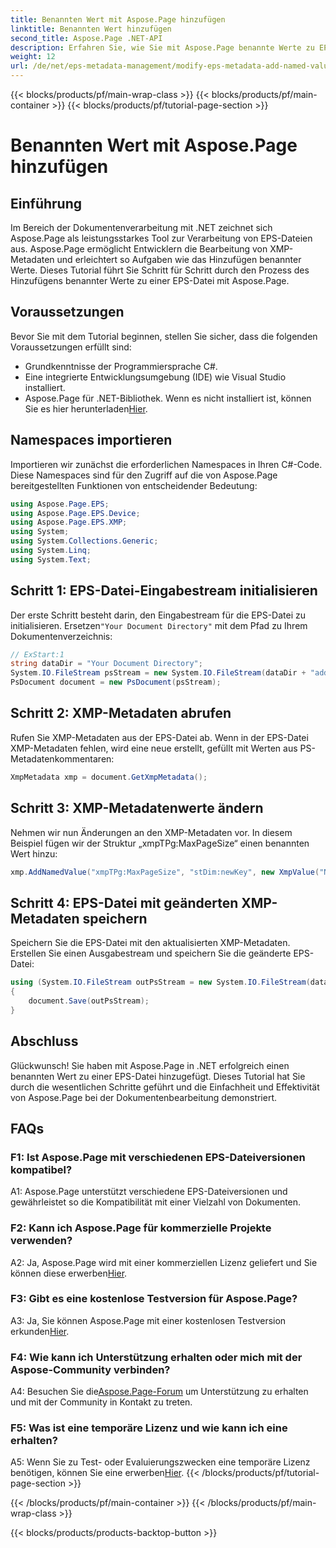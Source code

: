 ```yaml
---
title: Benannten Wert mit Aspose.Page hinzufügen
linktitle: Benannten Wert hinzufügen
second_title: Aspose.Page .NET-API
description: Erfahren Sie, wie Sie mit Aspose.Page benannte Werte zu EPS-Dateien in .NET hinzufügen. Dieses umfassende Tutorial führt Sie Schritt für Schritt durch den Prozess.
weight: 12
url: /de/net/eps-metadata-management/modify-eps-metadata-add-named-value/
---
```


{{< blocks/products/pf/main-wrap-class >}}
{{< blocks/products/pf/main-container >}}
{{< blocks/products/pf/tutorial-page-section >}}

# Benannten Wert mit Aspose.Page hinzufügen

## Einführung

Im Bereich der Dokumentenverarbeitung mit .NET zeichnet sich Aspose.Page als leistungsstarkes Tool zur Verarbeitung von EPS-Dateien aus. Aspose.Page ermöglicht Entwicklern die Bearbeitung von XMP-Metadaten und erleichtert so Aufgaben wie das Hinzufügen benannter Werte. Dieses Tutorial führt Sie Schritt für Schritt durch den Prozess des Hinzufügens benannter Werte zu einer EPS-Datei mit Aspose.Page.

## Voraussetzungen

Bevor Sie mit dem Tutorial beginnen, stellen Sie sicher, dass die folgenden Voraussetzungen erfüllt sind:

- Grundkenntnisse der Programmiersprache C#.
- Eine integrierte Entwicklungsumgebung (IDE) wie Visual Studio installiert.
-  Aspose.Page für .NET-Bibliothek. Wenn es nicht installiert ist, können Sie es hier herunterladen[Hier](https://releases.aspose.com/page/net/).

## Namespaces importieren

Importieren wir zunächst die erforderlichen Namespaces in Ihren C#-Code. Diese Namespaces sind für den Zugriff auf die von Aspose.Page bereitgestellten Funktionen von entscheidender Bedeutung:

```csharp
using Aspose.Page.EPS;
using Aspose.Page.EPS.Device;
using Aspose.Page.EPS.XMP;
using System;
using System.Collections.Generic;
using System.Linq;
using System.Text;
```

## Schritt 1: EPS-Datei-Eingabestream initialisieren

 Der erste Schritt besteht darin, den Eingabestream für die EPS-Datei zu initialisieren. Ersetzen`"Your Document Directory"` mit dem Pfad zu Ihrem Dokumentenverzeichnis:

```csharp
// ExStart:1
string dataDir = "Your Document Directory";
System.IO.FileStream psStream = new System.IO.FileStream(dataDir + "add_named_value_input.eps", System.IO.FileMode.Open, System.IO.FileAccess.Read);
PsDocument document = new PsDocument(psStream);
```

## Schritt 2: XMP-Metadaten abrufen

Rufen Sie XMP-Metadaten aus der EPS-Datei ab. Wenn in der EPS-Datei XMP-Metadaten fehlen, wird eine neue erstellt, gefüllt mit Werten aus PS-Metadatenkommentaren:

```csharp
XmpMetadata xmp = document.GetXmpMetadata();
```

## Schritt 3: XMP-Metadatenwerte ändern

Nehmen wir nun Änderungen an den XMP-Metadaten vor. In diesem Beispiel fügen wir der Struktur „xmpTPg:MaxPageSize“ einen benannten Wert hinzu:

```csharp
xmp.AddNamedValue("xmpTPg:MaxPageSize", "stDim:newKey", new XmpValue("NewValue"));
```

## Schritt 4: EPS-Datei mit geänderten XMP-Metadaten speichern

Speichern Sie die EPS-Datei mit den aktualisierten XMP-Metadaten. Erstellen Sie einen Ausgabestream und speichern Sie die geänderte EPS-Datei:

```csharp
using (System.IO.FileStream outPsStream = new System.IO.FileStream(dataDir + "add_named_value_output.eps", System.IO.FileMode.Create, System.IO.FileAccess.Write))
{
    document.Save(outPsStream);
}
```

## Abschluss

Glückwunsch! Sie haben mit Aspose.Page in .NET erfolgreich einen benannten Wert zu einer EPS-Datei hinzugefügt. Dieses Tutorial hat Sie durch die wesentlichen Schritte geführt und die Einfachheit und Effektivität von Aspose.Page bei der Dokumentenbearbeitung demonstriert.

## FAQs

### F1: Ist Aspose.Page mit verschiedenen EPS-Dateiversionen kompatibel?

A1: Aspose.Page unterstützt verschiedene EPS-Dateiversionen und gewährleistet so die Kompatibilität mit einer Vielzahl von Dokumenten.

### F2: Kann ich Aspose.Page für kommerzielle Projekte verwenden?

 A2: Ja, Aspose.Page wird mit einer kommerziellen Lizenz geliefert und Sie können diese erwerben[Hier](https://purchase.aspose.com/buy).

### F3: Gibt es eine kostenlose Testversion für Aspose.Page?

 A3: Ja, Sie können Aspose.Page mit einer kostenlosen Testversion erkunden[Hier](https://releases.aspose.com/).

### F4: Wie kann ich Unterstützung erhalten oder mich mit der Aspose-Community verbinden?

 A4: Besuchen Sie die[Aspose.Page-Forum](https://forum.aspose.com/c/page/39) um Unterstützung zu erhalten und mit der Community in Kontakt zu treten.

### F5: Was ist eine temporäre Lizenz und wie kann ich eine erhalten?

 A5: Wenn Sie zu Test- oder Evaluierungszwecken eine temporäre Lizenz benötigen, können Sie eine erwerben[Hier](https://purchase.aspose.com/temporary-license/).
{{< /blocks/products/pf/tutorial-page-section >}}

{{< /blocks/products/pf/main-container >}}
{{< /blocks/products/pf/main-wrap-class >}}

{{< blocks/products/products-backtop-button >}}
